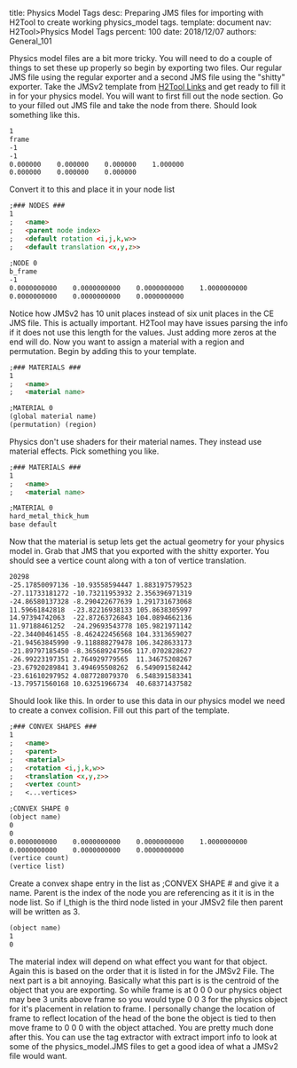 title:      Physics Model Tags
desc:       Preparing JMS files for importing with H2Tool to create working physics_model tags.
template:   document
nav:        H2Tool>Physics Model Tags
percent:    100
date:       2018/12/07
authors:    General_101

Physics model files are a bit more tricky. You will need to do a couple of things to set these up properly so begin by exporting two files. 
Our regular JMS file using the regular exporter and a second JMS file using the "shitty" exporter. Take the JMSv2 template from [H2Tool Links](https://num0005.github.io/h2codez_docs/w/H2Tool/H2Tool_Links.html) and get ready to fill it in for your physics model. 
You will want to first fill out the node section. Go to your filled out JMS file and take the node from there. Should look something like this.
```markdown
1
frame
-1
-1
0.000000	0.000000	0.000000	1.000000
0.000000	0.000000	0.000000
```
Convert it to this and place it in your node list
```markdown
;### NODES ###
1
;   <name>
;   <parent node index>
;   <default rotation <i,j,k,w>>
;   <default translation <x,y,z>>
 
;NODE 0
b_frame
-1
0.0000000000	0.0000000000	0.0000000000	1.0000000000
0.0000000000	0.0000000000	0.0000000000
```
Notice how JMSv2 has 10 unit places instead of six unit places in the CE JMS file. This is actually important. H2Tool may have issues parsing the info if it does not use this length for the values. Just adding more zeros at the end will do.
Now you want to assign a material with a region and permutation. Begin by adding this to your template.
```markdown
;### MATERIALS ###
1
;   <name>
;   <material name>

;MATERIAL 0
(global material name)
(permutation) (region)
```
Physics don't use shaders for their material names. They instead use material effects. Pick something you like.
```markdown
;### MATERIALS ###
1
;   <name>
;   <material name>

;MATERIAL 0
hard_metal_thick_hum
base default
```
Now that the material is setup lets get the actual geometry for your physics model in. Grab that JMS that you exported with the shitty exporter. You should see a vertice count along with a ton of vertice translation.
```markdown
20298
-25.17850097136	-10.93558594447	1.883197579523
-27.11733181272	-10.73211953932	2.356396971319
-24.86580137328	-8.290422677639	1.291731673068
11.59661842818	-23.82216938133	105.8638305997
14.97394742063	-22.87263726843	104.0894662136
11.97188461252	-24.29693543778	105.9821971142
-22.34400461455	-8.462422456568	104.3313659027
-21.94563845990	-9.118888279478	106.3428633173
-21.89797185450	-8.365689247566	117.0702828627
-26.99223197351	2.764929779565	11.34675208267
-23.67920289841	3.494695508262	6.549091582442
-23.61610297952	4.087728079370	6.548391583341
-13.79571560168	10.63251966734	40.68371437582
```
Should look like this. In order to use this data in our physics model we need to create a convex collision. Fill out this part of the template.
```markdown
;### CONVEX SHAPES ###
1
;	<name>
;	<parent>
;	<material>
;	<rotation <i,j,k,w>>
;	<translation <x,y,z>>
;	<vertex count>
;	<...vertices>

;CONVEX SHAPE 0
(object name)
0
0
0.0000000000	0.0000000000	0.0000000000	1.0000000000
0.0000000000	0.0000000000	0.0000000000
(vertice count)
(vertice list)
```
Create a convex shape entry in the list as ;CONVEX SHAPE # and give it a name. Parent is the index of the node you are referencing as it it is in the node list. So if l_thigh is the third node listed in your JMSv2 file then parent will be written as 3.
```markdown
(object name)
1
0
```
The material index will depend on what effect you want for that object. Again this is based on the order that it is listed in for the JMSv2 File. The next part is a bit annoying. Basically what this part is is the centroid of the object that you are exporting. 
So while frame is at 0 0 0 our physics object may bee 3 units above frame so you would type 0 0 3 for the physics object for it's placement in relation to frame. 
I personally change the location of frame to reflect location of the head of the bone the object is tied to then move frame to 0 0 0 with the object attached. You are pretty much done after this. 
You can use the tag extractor with extract import info to look at some of the physics_model.JMS files to get a good idea of what a JMSv2 file would want.

